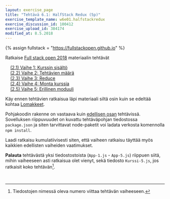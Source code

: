 ```yaml
---
layout: exercise_page
title: "Tehtävä 6.1: HalfStack Redux (5p)"
exercise_template_name: w6e01.halfstackredux
exercise_discussion_id: 100412
exercise_upload_id: 384174
modified_at: 8.5.2018
---
```



{% assign fullstack = "https://fullstackopen.github.io" %}


Ratkaise [Full stack open 2018]({{fullstack}}) materiaalin tehtävät

&nbsp; &nbsp; [(2.1) Vaihe 1: Kurssin sisältö]({{fullstack}}/tehtävät#21-kurssien-sisältö)   
&nbsp; &nbsp; [(2.2) Vaihe 2: Tehtävien määrä]({{fullstack}}/tehtävät#22-tehtävien-määrä)  
&nbsp; &nbsp; [(2.3) Vaihe 3: Reduce]({{fullstack}}/tehtävät#23-reduce)  
&nbsp; &nbsp; [(2.4) Vaihe 4: Monta kurssia]({{fullstack}}/tehtävät#24-monta-kurssia)  
&nbsp; &nbsp; [(2.5) Vaihe 5: Erillinen moduuli]({{fullstack}}/tehtävät#25-erillinen-moduuli)

Käy ennen tehtävien ratkaisua läpi materiaali siltä osin kuin se edeltää kohtaa
[Lomakkeet](https://fullstackopen.github.io/osa2/#lomakkeet).


Pohjakoodin rakenne on vastaava kuin [edellisen osan](../../osa5) tehtävissä. Sovelluksen riippuvuudet on kuvattu tehtäväpohjan tiedostossa `package.json` ja siten tarvittavat node-paketit voi ladata verkosta komennolla `npm install`.

Laadi ratkaisu kumulatiivisesti siten, että vaiheen ratkaisu täyttää myös kaikkien edellisten vaiheiden vaatimukset.

**Palauta** tehtävästä yksi tiedostostoista (`App-1.js` - `App-5.js`) riippuen siitä, mihin vaiheeseen asti ratkaisua olet vienyt, sekä tiedosto `Kurssi-5.js`, jos ratkaisit koko tehtävän[^1].

[^1]: Tiedostojen nimessä oleva numero viittaa tehtävän vaiheeseen.

<br/>




